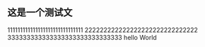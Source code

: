 ## 这是一个测试文
111111111111111111111111111111
222222222222222222222222222222
333333333333333333333333333333
hello World
